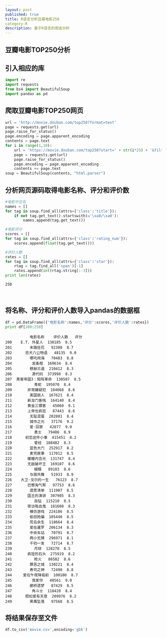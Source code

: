 ```yaml
---
layout: post
published: true
title: R语言分析豆瓣电影250
category:R
description: 基于R语言的爬虫分析
---  
```




## 豆瓣电影TOP250分析

## 引入相应的库


```python
import re
import requests
from bs4 import BeautifulSoup
import pandas as pd
```

## 爬取豆瓣电影TOP250网页


```python
url = 'http://movie.douban.com/top250?format=text'
page = requests.get(url)
page.raise_for_status()
page.encoding = page.apparent_encoding
contents = page.text
for i in range(1,10):
    url = 'https://movie.douban.com/top250?start=' + str(i*25) + '&filter='
    page = requests.get(url)
    page.raise_for_status()
    page.encoding = page.apparent_encoding
    contents += page.text
soup = BeautifulSoup(contents, "html.parser")
```

## 分析网页源码取得电影名称、评分和评价数


```python
#电影中文名
names = []
for tag in soup.find_all(attrs={'class':'title'}):
    if not tag.get_text().startswith(u'\xa0/\xa0'):
        names.append(tag.get_text())

#电影评分
scores = []
for tag in soup.find_all(attrs={'class':'rating_num'}):
    scores.append(float(tag.get_text()))

#评价人数
rates = []
for tag in soup.find_all(attrs={'class':'star'}):
    rtag = tag.find_all('span')[-1]
    rates.append(int(rtag.string[:-3]))
print len(rates)
```

    250
​    

## 将名称、评分和评价人数导入pandas的数据框


```python
df = pd.DataFrame({'电影名称':names,'评分':scores,'评价人数':rates})
print df[200:250]
```

               电影名称    评价人数   评分
    200    E.T. 外星人  138185  8.5
    201        末路狂花   92308  8.7
    202      忠犬八公物语   48135  9.0
    203        哪吒闹海   70483  8.8
    204         发条橙  169634  8.4
    205        穆赫兰道  210412  8.3
    206         源代码  373998  8.3
    207  黑客帝国3：矩阵革命  138507  8.5
    208          青蛇  195070  8.4
    209       非常嫌疑犯  104068  8.6
    210        美国丽人  167621  8.4
    211       新龙门客栈  164140  8.4
    212       黄金三镖客   45060  9.1
    213       上帝也疯狂   87443  8.6
    214        无耻混蛋  202801  8.4
    215        城市之光   37176  9.2
    216        爱·回家   42877  9.0
    217          勇士   79406  8.9
    218      初恋这件小事  415451  8.2
    219          曾经  188482  8.3
    220        蓝色大门  252917  8.2
    221        麦兜故事  117012  8.5
    222       暖暖内含光  131747  8.4
    223       无敌破坏王  169107  8.6
    224          蝴蝶   89103  8.6
    225        与狼共舞   51933  8.9
    226    大卫·戈尔的一生   76123  8.7
    227       巴黎淘气帮   97753  8.6
    228        遗愿清单  111907  8.5
    229       国王的演讲  307905  8.3
    230          血钻  115210  8.5
    231       夜访吸血鬼  181608  8.3
    232        模仿游戏  224186  8.5
    233        偷拐抢骗  105440  8.5
    234        荒岛余生  118664  8.4
    235        爱在暹罗  206134  8.3
    236        中央车站   70791  8.7
    237        两小无猜  296971  8.1
    238        千钧一发   72714  8.7
    239          月球  128270  8.5
    240       疯狂的石头  275919  8.2
    241          枪火   86582  8.6
    242        罪恶之城  130221  8.4
    243        寿司之神   72490  8.8
    244     爱在午夜降临前  100100  8.7
    245         我爱你   48561  9.0
    246        廊桥遗梦   87429  8.5
    247         角斗士  118428  8.4
    248      假如爱有天意  209976  8.2
    249        黑鹰坠落   97560  8.5


## 将结果保存至文件


```python
df.to_csv('movie.csv',encoding='gbk')
```


```python

```
